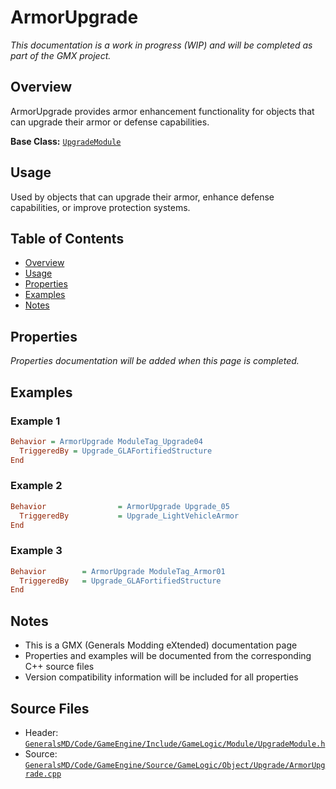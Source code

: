 # ArmorUpgrade

*This documentation is a work in progress (WIP) and will be completed as part of the GMX project.*

## Overview

ArmorUpgrade provides armor enhancement functionality for objects that can upgrade their armor or defense capabilities.

**Base Class:** [`UpgradeModule`](../../GeneralsMD/Code/GameEngine/Include/GameLogic/Module/UpgradeModule.h)

## Usage

Used by objects that can upgrade their armor, enhance defense capabilities, or improve protection systems.

## Table of Contents

- [Overview](#overview)
- [Usage](#usage)
- [Properties](#properties)
- [Examples](#examples)
- [Notes](#notes)

## Properties

*Properties documentation will be added when this page is completed.*

## Examples

### Example 1
```ini
Behavior = ArmorUpgrade ModuleTag_Upgrade04
  TriggeredBy = Upgrade_GLAFortifiedStructure
End
```

### Example 2
```ini
Behavior                = ArmorUpgrade Upgrade_05
  TriggeredBy           = Upgrade_LightVehicleArmor
End
```

### Example 3
```ini
Behavior        = ArmorUpgrade ModuleTag_Armor01
  TriggeredBy   = Upgrade_GLAFortifiedStructure
End
```

## Notes

- This is a GMX (Generals Modding eXtended) documentation page
- Properties and examples will be documented from the corresponding C++ source files
- Version compatibility information will be included for all properties

## Source Files

- Header: [`GeneralsMD/Code/GameEngine/Include/GameLogic/Module/UpgradeModule.h`](../../../GeneralsMD/Code/GameEngine/Include/GameLogic/Module/UpgradeModule.h)
- Source: [`GeneralsMD/Code/GameEngine/Source/GameLogic/Object/Upgrade/ArmorUpgrade.cpp`](../../../GeneralsMD/Code/GameEngine/Source/GameLogic/Object/Upgrade/ArmorUpgrade.cpp)
